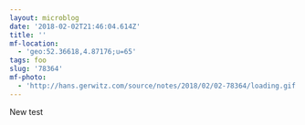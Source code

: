 ```yaml
---
layout: microblog
date: '2018-02-02T21:46:04.614Z'
title: ''
mf-location:
  - 'geo:52.36618,4.87176;u=65'
tags: foo
slug: '78364'
mf-photo:
  - 'http://hans.gerwitz.com/source/notes/2018/02/02-78364/loading.gif'
---
```

New test
